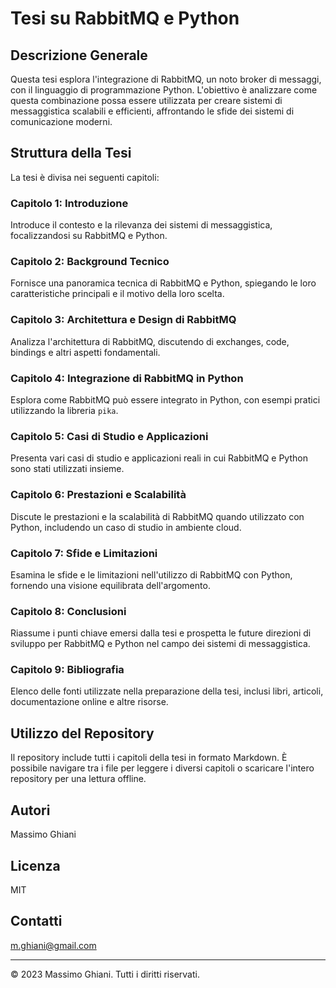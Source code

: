 # Tesi su RabbitMQ e Python

## Descrizione Generale

Questa tesi esplora l'integrazione di RabbitMQ, un noto broker di messaggi, con il linguaggio di programmazione Python. L'obiettivo è analizzare come questa combinazione possa essere utilizzata per creare sistemi di messaggistica scalabili e efficienti, affrontando le sfide dei sistemi di comunicazione moderni.

## Struttura della Tesi

La tesi è divisa nei seguenti capitoli:

### Capitolo 1: Introduzione

Introduce il contesto e la rilevanza dei sistemi di messaggistica, focalizzandosi su RabbitMQ e Python. 

### Capitolo 2: Background Tecnico

Fornisce una panoramica tecnica di RabbitMQ e Python, spiegando le loro caratteristiche principali e il motivo della loro scelta.

### Capitolo 3: Architettura e Design di RabbitMQ

Analizza l'architettura di RabbitMQ, discutendo di exchanges, code, bindings e altri aspetti fondamentali.

### Capitolo 4: Integrazione di RabbitMQ in Python

Esplora come RabbitMQ può essere integrato in Python, con esempi pratici utilizzando la libreria `pika`.

### Capitolo 5: Casi di Studio e Applicazioni

Presenta vari casi di studio e applicazioni reali in cui RabbitMQ e Python sono stati utilizzati insieme.

### Capitolo 6: Prestazioni e Scalabilità

Discute le prestazioni e la scalabilità di RabbitMQ quando utilizzato con Python, includendo un caso di studio in ambiente cloud.

### Capitolo 7: Sfide e Limitazioni

Esamina le sfide e le limitazioni nell'utilizzo di RabbitMQ con Python, fornendo una visione equilibrata dell'argomento.

### Capitolo 8: Conclusioni

Riassume i punti chiave emersi dalla tesi e prospetta le future direzioni di sviluppo per RabbitMQ e Python nel campo dei sistemi di messaggistica.

### Capitolo 9: Bibliografia

Elenco delle fonti utilizzate nella preparazione della tesi, inclusi libri, articoli, documentazione online e altre risorse.

## Utilizzo del Repository

Il repository include tutti i capitoli della tesi in formato Markdown. È possibile navigare tra i file per leggere i diversi capitoli o scaricare l'intero repository per una lettura offline.

## Autori

Massimo Ghiani

## Licenza

MIT

## Contatti

m.ghiani@gmail.com

---

© 2023 Massimo Ghiani. Tutti i diritti riservati.
